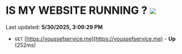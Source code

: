# IS MY WEBSITE RUNNING ? [![](https://img.shields.io/static/v1?label=Sponsor&message=%E2%9D%A4&logo=GitHub&color=%23fe8e86)](https://github.com/sponsors/Youssef-Lehmam)

Last updated: **5/30/2025, 3:09:29 PM**

- `GET` [https://youssefservice.me](https://youssefservice.me) - **Up** (252ms)
